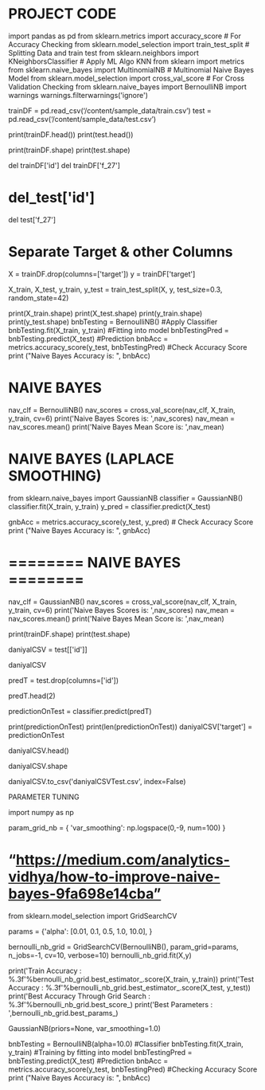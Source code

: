 # PROJECT CODE

import pandas as pd
from sklearn.metrics import accuracy_score # For Accuracy Checking
from sklearn.model_selection import train_test_split # Splitting Data and train test
from sklearn.neighbors import KNeighborsClassifier # Apply ML Algo KNN
from sklearn import metrics
from sklearn.naive_bayes import MultinomialNB #  Multinomial Naive Bayes Model
from sklearn.model_selection import cross_val_score # For Cross Validation Checking
from sklearn.naive_bayes import BernoulliNB 
import warnings
warnings.filterwarnings('ignore')


trainDF = pd.read_csv(‘/content/sample_data/train.csv’)
test = pd.read_csv(‘/content/sample_data/test.csv’)


print(trainDF.head())
print(test.head())

print(trainDF.shape)
print(test.shape)


del trainDF['id']
del trainDF['f_27']

# del_test['id']
del test['f_27']

# Separate Target & other Columns
X = trainDF.drop(columns=['target'])
y = trainDF['target']

X_train, X_test, y_train, y_test = train_test_split(X, y, test_size=0.3, random_state=42)


print(X_train.shape)
print(X_test.shape)
print(y_train.shape)
print(y_test.shape)
bnbTesting = BernoulliNB() #Apply Classifier
bnbTesting.fit(X_train, y_train) #Fitting into model 
bnbTestingPred = bnbTesting.predict(X_test) #Prediction
bnbAcc = metrics.accuracy_score(y_test, bnbTestingPred) #Check Accuracy Score
print ("Naive Bayes Accuracy is: ", bnbAcc)


# NAIVE BAYES 
nav_clf = BernoulliNB()
nav_scores = cross_val_score(nav_clf, X_train, y_train, cv=6)
print('Naive Bayes Scores is: ',nav_scores)
nav_mean = nav_scores.mean()
print('Naive Bayes Mean Score is: ',nav_mean)


# NAIVE BAYES (LAPLACE SMOOTHING) 

from sklearn.naive_bayes import GaussianNB
classifier = GaussianNB()
classifier.fit(X_train, y_train)
y_pred  =  classifier.predict(X_test)

gnbAcc = metrics.accuracy_score(y_test, y_pred) # Check Accuracy Score
print ("Naive Bayes Accuracy is: ", gnbAcc)


# ======== NAIVE BAYES ======== 
nav_clf = GaussianNB()
nav_scores = cross_val_score(nav_clf, X_train, y_train, cv=6)
print('Naive Bayes Scores is: ',nav_scores)
nav_mean = nav_scores.mean()
print('Naive Bayes Mean Score is: ',nav_mean)
	

print(trainDF.shape)
print(test.shape)


daniyalCSV = test[['id']]

daniyalCSV


predT = test.drop(columns=['id'])

predT.head(2)

predictionOnTest = classifier.predict(predT)


print(predictionOnTest)
print(len(predictionOnTest))
daniyalCSV['target'] = predictionOnTest

daniyalCSV.head()

daniyalCSV.shape

daniyalCSV.to_csv('daniyalCSVTest.csv', index=False)



PARAMETER TUNING

import numpy as np

param_grid_nb = {
    'var_smoothing': np.logspace(0,-9, num=100)
}
# “https://medium.com/analytics-vidhya/how-to-improve-naive-bayes-9fa698e14cba”

from sklearn.model_selection import GridSearchCV

params = {'alpha': [0.01, 0.1, 0.5, 1.0, 10.0],
         }

bernoulli_nb_grid = GridSearchCV(BernoulliNB(), param_grid=params, n_jobs=-1, cv=10, verbose=10)
bernoulli_nb_grid.fit(X,y)

print('Train Accuracy : %.3f'%bernoulli_nb_grid.best_estimator_.score(X_train, y_train))
print('Test Accuracy : %.3f'%bernoulli_nb_grid.best_estimator_.score(X_test, y_test))
print('Best Accuracy Through Grid Search : %.3f'%bernoulli_nb_grid.best_score_)
print('Best Parameters : ',bernoulli_nb_grid.best_params_)


GaussianNB(priors=None, var_smoothing=1.0)


bnbTesting = BernoulliNB(alpha=10.0) #Classifier
bnbTesting.fit(X_train, y_train) #Training by fitting into model
bnbTestingPred = bnbTesting.predict(X_test) #Prediction
bnbAcc = metrics.accuracy_score(y_test, bnbTestingPred) #Checking Accuracy Score
print ("Naive Bayes Accuracy is: ", bnbAcc)


	

